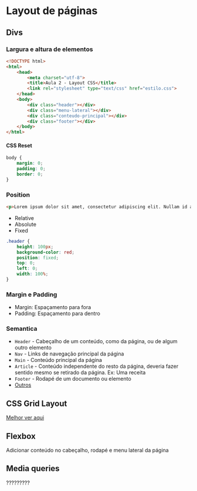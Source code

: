 # Layout de páginas

## Divs

### Largura e altura de elementos

```html
<!DOCTYPE html>
<html>
    <head>
        <meta charset="utf-8">
        <title>Aula 2 - Layout CSS</title>
        <link rel="stylesheet" type="text/css" href="estilo.css">
    </head>
    <body>
        <div class="header"></div>
        <div class="menu-lateral"></div>
        <div class="conteudo-principal"></div>
        <div class="footer"></div>
    </body>
</html>
```

#### CSS Reset

```css
body {
    margin: 0;
    padding: 0;
    border: 0;
}
```

### Position

```html
<p>Lorem ipsum dolor sit amet, consectetur adipiscing elit. Nullam id augue sapien. Quisque non tortor ac nisl aliquet rutrum eu ut est. Integer erat mauris, accumsan aliquam vestibulum vitae, volutpat id nunc. Aenean ac gravida tortor. Etiam fringilla, sem ut aliquet aliquet, dui eros blandit dolor, eu tempus nisi mauris eleifend magna. Donec ullamcorper lacus quis lacus molestie, sed bibendum eros maximus. Aenean cursus lobortis neque, vel tristique ante mattis eget. Donec aliquam tincidunt ipsum eget egestas. Sed in lectus ac arcu tincidunt interdum. Nam est ex, varius quis ultricies suscipit, facilisis in tortor. Etiam consectetur vitae est id molestie. Etiam lacus tortor, viverra non neque sed, viverra lobortis magna. </p>
```

- Relative
- Absolute
- Fixed

```css
.header {
    height: 100px;
    background-color: red;
    position: fixed;
    top: 0;
    left: 0;
    width: 100%;
}
```

### Margin e Padding

- Margin: Espaçamento para fora
- Padding: Espaçamento para dentro

### Semantica

- `Header` - Cabeçalho de um conteúdo, como da página, ou de algum outro elemento
- `Nav` - Links de navegação principal da página
- `Main` - Conteúdo principal da página
- `Article` - Conteúdo independente do resto da página, deveria fazer sentido mesmo se retirado da página. Ex: Uma receita
- `Footer` - Rodapé de um documento ou elemento
- [Outros](https://www.w3schools.com/html/html5_semantic_elements.asp)

## CSS Grid Layout

[Melhor ver aqui](https://css-tricks.com/snippets/css/complete-guide-grid/)

## Flexbox

Adicionar conteúdo no cabeçalho, rodapé e menu lateral da página

## Media queries

?????????
